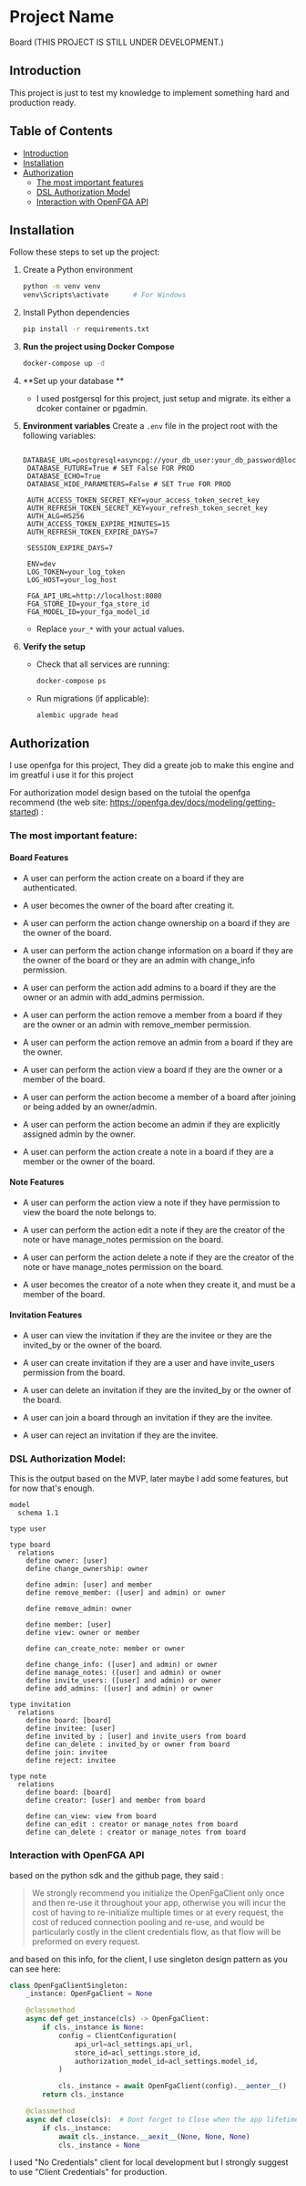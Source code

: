 # Project Name

Board (THIS PROJECT IS STILL UNDER DEVELOPMENT.)

## Introduction

This project is just to test my knowledge to implement something hard and production ready.

## Table of Contents

- [Introduction](#introduction)
- [Installation](#installation)
- [Authorization](#Authorization)
  - [The most important features](#The-most-important-feature)
  - [DSL Authorization Model](#DSL-Authorization-Model)
  - [Interaction with OpenFGA API](#Interaction-with-OpenFGA-API)

## Installation

Follow these steps to set up the project:

1. Create a Python environment

   ```bash
   python -m venv venv
   venv\Scripts\activate      # For Windows
   ```

2. Install Python dependencies

   ```bash
   pip install -r requirements.txt
   ```

3. **Run the project using Docker Compose**

   ```bash
   docker-compose up -d
   ```

4. **Set up your database **

   - I used postgersql for this project, just setup and migrate. its either a dcoker container or pgadmin.

5. **Environment variables**
   Create a `.env` file in the project root with the following variables:

   ```env
    DATABASE_URL=postgresql+asyncpg://your_db_user:your_db_password@localhost/your_db_name
    DATABASE_FUTURE=True # SET False FOR PROD
    DATABASE_ECHO=True
    DATABASE_HIDE_PARAMETERS=False # SET True FOR PROD

    AUTH_ACCESS_TOKEN_SECRET_KEY=your_access_token_secret_key
    AUTH_REFRESH_TOKEN_SECRET_KEY=your_refresh_token_secret_key
    AUTH_ALG=HS256
    AUTH_ACCESS_TOKEN_EXPIRE_MINUTES=15
    AUTH_REFRESH_TOKEN_EXPIRE_DAYS=7

    SESSION_EXPIRE_DAYS=7

    ENV=dev
    LOG_TOKEN=your_log_token
    LOG_HOST=your_log_host

    FGA_API_URL=http://localhost:8080
    FGA_STORE_ID=your_fga_store_id
    FGA_MODEL_ID=your_fga_model_id

   ```

   - Replace `your_*` with your actual values.

6. **Verify the setup**

   - Check that all services are running:

     ```bash
     docker-compose ps
     ```

   - Run migrations (if applicable):

     ```bash
     alembic upgrade head
     ```

## Authorization

I use openfga for this project, They did a greate job to make this engine and im greatful i use it for this project

For authorization model design based on the tutoial the openfga recommend (the web site: https://openfga.dev/docs/modeling/getting-started) :

### The most important feature:

#### Board Features

- A user can perform the action create on a board if they are authenticated.

- A user becomes the owner of the board after creating it.

- A user can perform the action change ownership on a board if they are the owner of the board.

- A user can perform the action change information on a board if they are the owner of the board or they are an admin with change_info permission.

- A user can perform the action add admins to a board if they are the owner or an admin with add_admins permission.

- A user can perform the action remove a member from a board if they are the owner or an admin with remove_member permission.

- A user can perform the action remove an admin from a board if they are the owner.

- A user can perform the action view a board if they are the owner or a member of the board.

- A user can perform the action become a member of a board after joining or being added by an owner/admin.

- A user can perform the action become an admin if they are explicitly assigned admin by the owner.

- A user can perform the action create a note in a board if they are a member or the owner of the board.

#### Note Features

- A user can perform the action view a note if they have permission to view the board the note belongs to.

- A user can perform the action edit a note if they are the creator of the note or have manage_notes permission on the board.

- A user can perform the action delete a note if they are the creator of the note or have manage_notes permission on the board.

- A user becomes the creator of a note when they create it, and must be a member of the board.

#### Invitation Features

- A user can view the invitation if they are the invitee or they are the invited_by or the owner of the board.

- A user can create invitation if they are a user and have invite_users permission from the board.

- A user can delete an invitation if they are the invited_by or the owner of the board.

- A user can join a board through an invitation if they are the invitee.

- A user can reject an invitation if they are the invitee.

### DSL Authorization Model:

This is the output based on the MVP, later maybe I add some features, but for now that's enough.

```DSL
model
  schema 1.1

type user

type board
  relations
    define owner: [user]
    define change_ownership: owner

    define admin: [user] and member
    define remove_member: ([user] and admin) or owner

    define remove_admin: owner

    define member: [user]
    define view: owner or member

    define can_create_note: member or owner

    define change_info: ([user] and admin) or owner
    define manage_notes: ([user] and admin) or owner
    define invite_users: ([user] and admin) or owner
    define add_admins: ([user] and admin) or owner

type invitation
  relations
    define board: [board]
    define invitee: [user]
    define invited_by : [user] and invite_users from board
    define can_delete : invited_by or owner from board
    define join: invitee
    define reject: invitee

type note
  relations
    define board: [board]
    define creator: [user] and member from board

    define can_view: view from board
    define can_edit : creator or manage_notes from board
    define can_delete : creator or manage_notes from board
```

### Interaction with OpenFGA API

based on the python sdk and the github page, they said :

> We strongly recommend you initialize the OpenFgaClient only once and then re-use it throughout your app, otherwise you will incur the cost of having to re-initialize multiple times or at every request, the cost of reduced connection pooling and re-use, and would be particularly costly in the client credentials flow, as that flow will be preformed on every request.

and based on this info, for the client, I use singleton design pattern as you can see here:

```py
class OpenFgaClientSingleton:
    _instance: OpenFgaClient = None

    @classmethod
    async def get_instance(cls) -> OpenFgaClient:
        if cls._instance is None:
            config = ClientConfiguration(
                api_url=acl_settings.api_url,
                store_id=acl_settings.store_id,
                authorization_model_id=acl_settings.model_id,
            )

            cls._instance = await OpenFgaClient(config).__aenter__()
        return cls._instance

    @classmethod
    async def close(cls):  # Dont forget to Close when the app lifetime end.
        if cls._instance:
            await cls._instance.__aexit__(None, None, None)
            cls._instance = None
```

I used "No Credentials" client for local development but I strongly suggest to use "Client Credentials" for production.

